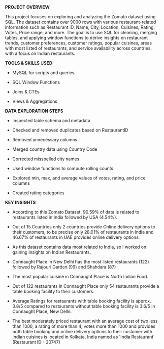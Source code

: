 **PROJECT OVERVIEW**

This project focuses on exploring and analyzing the Zomato dataset using SQL. The dataset contains over 9000 rows with various restaurant-related information such as Restaurant ID, Name, City, Location, Cuisines, Rating, Votes, Price range, and more. The goal is to use SQL
 for cleaning, merging tables, and applying window functions to derive insights on restaurant trends, customer preferences, customer ratings, popular cuisines, areas with most listed of restaurants, and service availability across countries, with a focus on Indian restaurants.
 
 **TOOLS & SKILLS USED**
 
- MySQL for scripts and queries

- SQL Window Functions

- Joins & CTEs

- Views & Aggregations
 
**DATA EXPLORATION STEPS**

- Inspected table schema and metadata

- Checked and removed duplicates based on RestaurantID

- Removed unnecessary columns

- Merged country data using Country Code

- Corrected misspelled city names

- Used window functions to compute rolling counts

- Explored min, max, and average values of votes, rating, and price columns

- Created rating categories

**KEY INSIGHTS**

- According to this Zomato Dataset, 90.59% of data is related to restaurants listed in India followed by USA (4.54%).

- Out of 15 Countries only 2 countries provide Online delivery options to their customers, to be precise only 28.01% of restaurants in India and 46.67% of restaurants in UAE provides online delivery options.

- As this dataset contains data most related to India, so I worked on gaining insights on Indian Restaurants.

- Connaught Place in New Delhi has the most listed restaurants (122) followed by Rajouri Garden (99) and Shahdara (87)

- The most popular cuisine in Connaught Place is North Indian Food.

- Out of 122 restaurants in Connaught Place only 54 restaurants provide a table booking facility to their customers.

- Average Ratings for restaurants with table booking facility is approx. 3.8/5 compared to restaurants without table booking facility is 3.6/5 in Connaught Place, New Delhi.

- The best moderately priced restaurant with an average cost of two less than 1000, a rating of more than 4, votes more than 1000 and provides both table booking and online delivery options to their customer with Indian cuisines is located in Kolkata, India named as 'India Restaurant’ (Restaurant ID - 20747)
